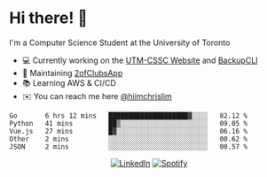 # Hi there! 👋
I'm a Computer Science Student at the University of Toronto

- 💻 Currently working on the [UTM-CSSC Website](https://github.com/UTM-CSSC) and [BackupCLI](https://github.com/BackupHub/BackupCLI)
- 🔨 Maintaining [2ofClubsApp](https://github.com/2ofClubsApp)
- 📚 Learning AWS & CI/CD
- ✉️ You can reach me here [@hiimchrislim](mailto:hello@hiimchrislim.co)

<!--START_SECTION:waka-->
```text
Go       6 hrs 12 mins   ████████████████████▓░░░░   82.12 % 
Python   41 mins         ██▒░░░░░░░░░░░░░░░░░░░░░░   09.05 % 
Vue.js   27 mins         █▓░░░░░░░░░░░░░░░░░░░░░░░   06.16 % 
Other    2 mins          ░░░░░░░░░░░░░░░░░░░░░░░░░   00.62 % 
JSON     2 mins          ░░░░░░░░░░░░░░░░░░░░░░░░░   00.57 % 
```
<!--END_SECTION:waka-->

<div align="center">
<a href="https://www.linkedin.com/in/hiimchrislim" target="_blank"><img src="https://img.shields.io/badge/LinkedIn-%230077B5.svg?&style=flat-square&logo=linkedin&logoColor=white" alt="LinkedIn"></a>
<a href="https://open.spotify.com/user/clim1231" target="_blank"><img src="https://img.shields.io/badge/Spotify-%231ED760.svg?&style=flat-square&logo=spotify&logoColor=white" alt="Spotify"></a>

</div>

